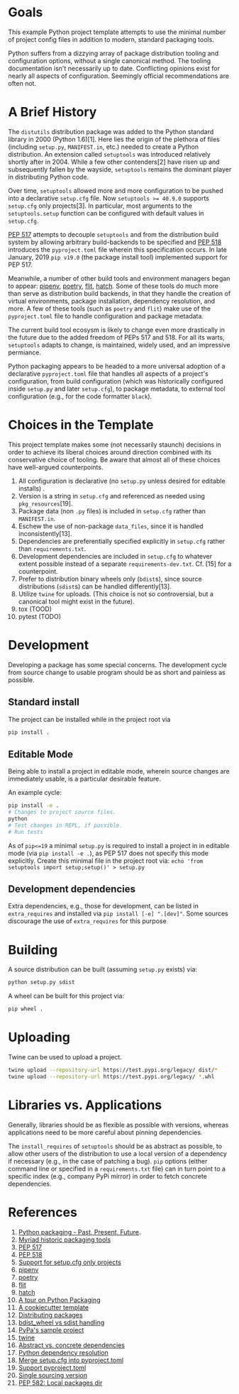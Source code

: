 # Goals 

This example Python project template attempts to use the minimal number of
project config files in addition to modern, standard packaging tools.

Python suffers from a dizzying array of package distribution tooling and
configuration options, without a single canonical method. The tooling
documentation isn't necessarily up to date. Conflicting opinions exist for
nearly all aspects of configuration. Seemingly official recommendations are
often not. 

# A Brief History


The `distutils` distribution package was added to the Python standard library
in 2000 (Python 1.6)[1]. Here lies the origin of the plethora of files
(including `setup.py`, `MANIFEST.in`, etc.) needed to create a Python
distribution. An extension called `setuptools` was introduced relatively
shortly after in 2004. While a few other contenders[2] have risen up and
subsequently fallen by the wayside, `setuptools` remains the dominant player
in distributing Python code.

Over time, `setuptools` allowed more and more configuration to be pushed into
a declarative `setup.cfg` file. Now `setuptools >= 40.9.0` supports
`setup.cfg` only projects[3]. In particular, most arguments to the `setuptools.setup`
function can be configured with default values in `setup.cfg`.

[PEP 517](https://www.python.org/dev/peps/pep-0517/) attempts to decouple `setuptools` and
from the distribution build system by allowing arbitrary build-backends to be specified and
[PEP 518](https://www.python.org/dev/peps/pep-0518/) introduces the `pyproject.toml`
file wherein this specification occurs. In late January, 2019 `pip v19.0` (the package install tool) 
implemented support for PEP 517.

Meanwhile, a number of other build tools and environment managers began to appear:
[pipenv](https://pypi.org/project/pipenv/),
[poetry](https://pypi.org/project/poetry/),
[flit](https://pypi.org/project/flit/),
[hatch](https://pypi.org/project/hatch/).
Some of these tools do much more than serve as distribution build backends, in that they handle the
creation of virtual environments, package installation, dependency resolution, and more. 
A few of these tools (such as `poetry` and `flit`) make use of the `pyproject.toml`
file to handle configuration and package metadata.

The current build tool ecosysm is likely to change even more drastically in the future due to the
added freedom of PEPs 517 and 518. For all its warts, `setuptools` adapts to change, is
maintained, widely used, and an impressive permiance.

Python packaging appears to be headed to a more universal
adoption of a declarative `pyproject.toml` file that handles all aspects of a
project's configuration, from build configuration (which was historically
configured inside `setup.py` and later `setup.cfg`), to package metadata, to
external tool configuration (e.g., for the code formatter `black`).

# Choices in the Template 

This project template makes some (not necessarily staunch) decisions in order
to achieve its liberal choices around direction combined with its
conservative choice of tooling. Be aware that almost all of these choices have well-argued 
counterpoints.

1.  All configuration is declarative (no `setup.py` unless desired for editable installs) .
2.  Version is a string in `setup.cfg` and referenced as needed using `pkg_resources`[19].
3.  Package data (non `.py` files) is included in `setup.cfg` rather than `MANIFEST.in`.
4.  Eschew the use of non-package `data_files`, since it is handled inconsistently[13]. 
5.  Dependencies are preferentially specified explicitly in `setup.cfg` rather than `requirements.txt`.
6.  Development dependencies are included in `setup.cfg` to whatever extent possible 
    instead of a separate `requirements-dev.txt`. Cf. [15] for a counterpoint.
7.  Prefer to distribution binary wheels only (`bdist`s), since source distributions (`sdist`s)
    can be handled differently[13].
8.  Utilize `twine` for uploads. (This choice is not so controversial, but a canonical tool might exist in the future).
9.  tox (TOOD)
10. pytest (TODO)


# Development

Developing a package has some special concerns. The development cycle from
source change to usable program should be as short and painless as possible.


## Standard install

The project can be installed while in the project root via
```bash
pip install .
```

## Editable Mode

Being able to install a project in editable mode, wherein source changes are
immediately usable, is a particular desirable feature.

An example cycle:
```bash
pip install -e .
# Changes to project source files.
python
# Test changes in REPL, if possible.
# Run tests
```
As of `pip<=19` a minimal `setup.py` is required to install a project in in
editable mode (via `pip install -e .`), as PEP 517 does not specify this mode
explicitly. Create this minimal file in the project root via: `echo 'from
setuptools import setup;setup()' > setup.py`

## Development dependencies

Extra dependencies, e.g., those for development, can be listed in
`extra_requires` and installed via `pip install [-e] ".[dev]"`.
Some sources discourage the use of `extra_requires` for this purpose


# Building

A source distribution can be built (assuming `setup.py` exists) via:
```bash
python setup.py sdist
```

A wheel can be built for this project via:

```bash
pip wheel . 
```

# Uploading

Twine can be used to upload a project.

```bash
twine upload --repository-url https://test.pypi.org/legacy/ dist/*
twine upload --repository-url https://test.pypi.org/legacy/ *.whl
```

# Libraries vs. Applications

Generally, libraries should be as flexible as possible with versions, whereas
applications need to be more careful about pinning dependencies. 

The `install_requires` of `setuptools` should be as abstract as possible, to
allow other users of the distribution to use a local version of a dependency
if necessary (e.g., in the case of patching a bug). `pip` options (either command line
or specified in a `requirements.txt` file) can in turn point to a specific index
(e.g., company PyPi mirror) in order to fetch concrete dependencies.


# References 

1.  [Python packaging - Past, Present, Future](https://www.bernat.tech/pep-517-518/). 
2.  [Myriad historic packaging tools](https://stackoverflow.com/questions/25337706/setuptools-vs-distutils-why-is-distutils-still-a-thing)
3.  [PEP 517](https://www.python.org/dev/peps/pep-0517/)
4.  [PEP 518](https://www.python.org/dev/peps/pep-0518/)
5.  [Support for setup.cfg only projects](https://github.com/pypa/setuptools/pull/1675)
6.  [pipenv](https://pypi.org/project/pipenv/)
7.  [poetry](https://pypi.org/project/poetry/)
8.  [flit](https://pypi.org/project/flit/)
9.  [hatch](https://pypi.org/project/hatch/)
10. [A tour on Python Packaging](https://manikos.github.io/a-tour-on-python-packaging)
11. [A cookiecutter template](https://github.com/audreyr/cookiecutter-pypackage)
12. [Distributing packages](https://packaging.python.org/guides/distributing-packages-using-setuptools/)
13. [bdist_wheel vs sdist handling](https://github.com/pypa/wheel/issues/92)
13. [PyPa's sample project](https://github.com/pypa/sampleproject)
14. [twine](https://pypi.org/project/twine/)
15. [Abstract vs. concrete dependencies](https://caremad.io/posts/2013/07/setup-vs-requirement/)
16. [Python dependency resolution](https://docs.google.com/document/d/1x_VrNtXCup75qA3glDd2fQOB2TakldwjKZ6pXaAjAfg)
17. [Merge setup.cfg into pyproject.toml](https://github.com/pypa/setuptools/issues/1160)
18. [Support pyproject.toml](https://github.com/pypa/setuptools/issues/1688)
19. [Single sourcing version](https://packaging.python.org/guides/single-sourcing-package-version/)
20. [PEP 582: Local packages dir](https://www.python.org/dev/peps/pep-0582)

